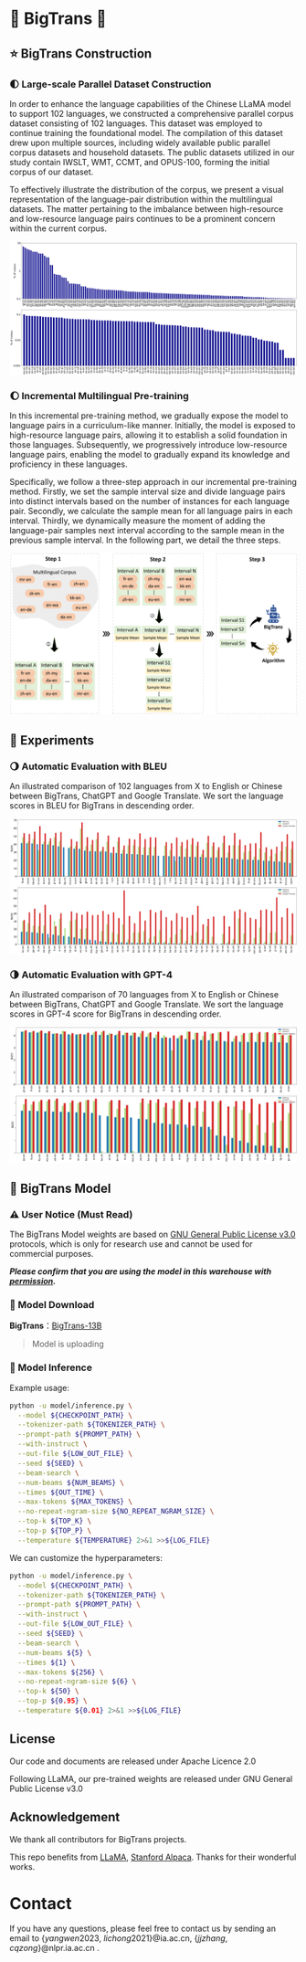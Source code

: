 # 🦙  **BigTrans**  🚀
## ⭐ BigTrans Construction
### 🌓 Large-scale Parallel Dataset Construction
In order to enhance the language capabilities of the Chinese LLaMA model to support 102 languages, we constructed a comprehensive parallel corpus dataset consisting of 102 languages. This dataset was employed to continue training the foundational model. The compilation of this dataset drew upon multiple sources, including widely available public parallel corpus datasets and household datasets. The public datasets utilized in our study contain IWSLT, WMT, CCMT, and OPUS-100, forming the initial corpus of our dataset.

To effectively illustrate the distribution of the corpus, we present a visual representation of the language-pair distribution within the multilingual datasets. The matter pertaining to the imbalance between high-resource and low-resource language pairs continues to be a prominent concern within the current corpus.

![image](./pics/corpus_distribution.png)

### 🌔 Incremental Multilingual Pre-training
In this incremental pre-training method, we gradually expose the model to language pairs in a curriculum-like manner. Initially, the model is exposed to high-resource language pairs, allowing it to establish a solid foundation in those languages. Subsequently, we progressively introduce low-resource language pairs, enabling the model to gradually expand its knowledge and proficiency in these languages.

Specifically, we follow a three-step approach in our incremental pre-training method. Firstly, we set the sample interval size and divide language pairs into distinct intervals based on the number of instances for each language pair. Secondly, we calculate the sample mean for all language pairs in each interval. Thirdly, we dynamically measure the moment of adding the language-pair samples next interval according to the sample mean in the previous sample interval. In the following part, we detail the three steps.

![image](./pics/The_outline_of_Increment_pre-training.png)

## 🌟 Experiments
### 🌖 Automatic Evaluation with BLEU
An illustrated comparison of 102 languages from X to English or Chinese between BigTrans, ChatGPT and Google Translate. We sort the language scores in BLEU for BigTrans in descending order.

![image](./pics/104langs_bleu.png)

### 🌗 Automatic Evaluation with GPT-4
An illustrated comparison of 70 languages from X to English or Chinese between BigTrans, ChatGPT and Google Translate. We sort the language scores in GPT-4 score for BigTrans in descending order.

![image](./pics/70langs_gpt4.png)

##  🤖 BigTrans Model

### ⚠️ User Notice (Must Read)

<!-- The official [LLaMA models released by Facebook prohibit commercial use](https://github.com/facebookresearch/llama), and the official model weights have not been open-sourced (although there are many third-party download links available online). -->

The BigTrans Model weights are based on [GNU General Public License v3.0](https://www.gnu.org/licenses/gpl-3.0.html) protocols, which is only for research use and cannot be used for commercial purposes. 

***Please confirm that you are using the model in this warehouse with [permission](https://docs.google.com/forms/d/e/1FAIpQLSfqNECQnMkycAp2jP4Z9TFX0cGR4uf7b_fBxjY_OjhJILlKGA/viewform?usp=send_form).***

### 📎 Model Download

**BigTrans**：[BigTrans-13B](https://huggingface.co/James-WYang/BigTrans)

> Model is uploading

### 📌 Model Inference


Example usage:
```bash
python -u model/inference.py \
  --model ${CHECKPOINT_PATH} \
  --tokenizer-path ${TOKENIZER_PATH} \
  --prompt-path ${PROMPT_PATH} \
  --with-instruct \
  --out-file ${LOW_OUT_FILE} \
  --seed ${SEED} \
  --beam-search \
  --num-beams ${NUM_BEAMS} \
  --times ${OUT_TIME} \
  --max-tokens ${MAX_TOKENS} \
  --no-repeat-ngram-size ${NO_REPEAT_NGRAM_SIZE} \
  --top-k ${TOP_K} \
  --top-p ${TOP_P} \
  --temperature ${TEMPERATURE} 2>&1 >>${LOG_FILE}
```
We can customize the hyperparameters:

```bash
python -u model/inference.py \
  --model ${CHECKPOINT_PATH} \
  --tokenizer-path ${TOKENIZER_PATH} \
  --prompt-path ${PROMPT_PATH} \
  --with-instruct \
  --out-file ${LOW_OUT_FILE} \
  --seed ${SEED} \
  --beam-search \
  --num-beams ${5} \
  --times ${1} \
  --max-tokens ${256} \
  --no-repeat-ngram-size ${6} \
  --top-k ${50} \
  --top-p ${0.95} \
  --temperature ${0.01} 2>&1 >>${LOG_FILE}
```

## License

Our code and documents are released under Apache Licence 2.0

Following LLaMA, our pre-trained weights are released under GNU General Public License v3.0

## Acknowledgement

We thank all contributors for BigTrans projects.

This repo benefits from [LLaMA](https://github.com/facebookresearch/llama), [Stanford Alpaca](https://github.com/tatsu-lab/stanford_alpaca). Thanks for their wonderful works.

# Contact

If you have any questions, please feel free to contact us by sending an email to {$yangwen2023$, $lichong2021$}@ia.ac.cn, {$jjzhang$, $cqzong$}@nlpr.ia.ac.cn .






